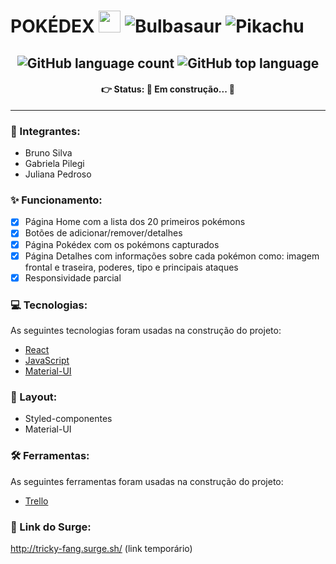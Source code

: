 # POKÉDEX  <img src='https://upload.wikimedia.org/wikipedia/commons/thumb/5/53/Pok%C3%A9_Ball_icon.svg/1026px-Pok%C3%A9_Ball_icon.svg.png' width='35px'/> <img alt='Bulbasaur' src='https://github.com/TheArtificial/pokemon-icons/blob/master/_icons/PNG/1x/001-bulbasaur-shiny.png?raw=true'/> <img alt='Pikachu' src='https://github.com/TheArtificial/pokemon-icons/blob/master/_icons/PNG/1x/025-pikachu.png?raw=true' />


<h2 align='center'>
           <img alt="GitHub language count" src="https://img.shields.io/github/languages/count/future4code/epps-pokedex13" /> <img alt="GitHub top language" src="https://img.shields.io/github/languages/top/future4code/epps-pokedex13" /> 
</h2>

<h4 align='center'>
👉 Status: 🚧 Em construção... 🚧
</h4>
<hr />

### 🙋 Integrantes: 
- Bruno Silva
- Gabriela Pilegi
- Juliana Pedroso

### ✨ Funcionamento:
- [x] Página Home com a lista dos 20 primeiros pokémons
- [x] Botões de adicionar/remover/detalhes
- [x] Página Pokédex com os pokémons capturados
- [x] Página Detalhes com informações sobre cada pokémon como: imagem frontal e traseira, poderes, tipo e principais ataques
- [x] Responsividade parcial

### 💻 Tecnologias:
As seguintes tecnologias foram usadas na construção do projeto:
- [React](https://pt-br.reactjs.org/)
- [JavaScript](https://www.javascript.com/)
- [Material-UI](https://material-ui.com/pt/)

### 🎨 Layout:
- Styled-componentes
- Material-UI

### 🛠 Ferramentas:
As seguintes ferramentas foram usadas na construção do projeto:
- [Trello](https://trello.com/b/nU2O51xd/gest%C3%A3o-de-projetos)

### 🔗 Link do Surge:
http://tricky-fang.surge.sh/ (link temporário)


